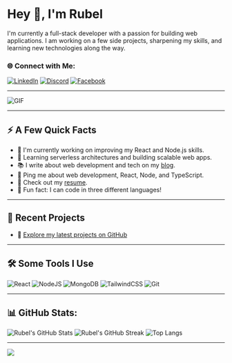 # Hey 👋, I'm Rubel

I'm currently a full-stack developer with a passion for building web applications. I am working on a few side projects, sharpening my skills, and learning new technologies along the way.

### 🌐 Connect with Me:
[![LinkedIn](https://img.shields.io/badge/LinkedIn-%230077B5.svg?style=for-the-badge&logo=linkedin&logoColor=white)](https://www.linkedin.com/in/prince-rubel/)
[![Discord](https://img.shields.io/badge/Discord-%237289DA.svg?style=for-the-badge&logo=discord&logoColor=white)](https://discord.gg/rubel29879) 
[![Facebook](https://img.shields.io/badge/Facebook-%231877F2.svg?style=for-the-badge&logo=facebook&logoColor=white)](https://www.facebook.com/profile.php?id=100029247340444&mibextid=zbwkwl)

---

![GIF](https://media.giphy.com/media/l0MYRYDFYI6Ujm5Ec/giphy.gif) <!-- Replace with a GIF of your choice -->

---

## ⚡ A Few Quick Facts

- 🌱 I'm currently working on improving my React and Node.js skills.
- 🧠 Learning serverless architectures and building scalable web apps.
- 📚 I write about web development and tech on my [blog](https://rubelblog.com). 
- 💬 Ping me about web development, React, Node, and TypeScript.
- 📄 Check out my [resume](https://rubelresume.com).
- 🎯 Fun fact: I can code in three different languages!

---

## 📂 Recent Projects
- 🔗 [Explore my latest projects on GitHub](https://github.com/RubelCoderX)

---

## 🛠 Some Tools I Use

![React](https://img.shields.io/badge/react-%2361DAFB.svg?style=for-the-badge&logo=react&logoColor=black)
![NodeJS](https://img.shields.io/badge/node.js-%2343853D.svg?style=for-the-badge&logo=node.js&logoColor=white)
![MongoDB](https://img.shields.io/badge/mongodb-%2347A248.svg?style=for-the-badge&logo=mongodb&logoColor=white)
![TailwindCSS](https://img.shields.io/badge/tailwindcss-%2338B2AC.svg?style=for-the-badge&logo=tailwind-css&logoColor=white)
![Git](https://img.shields.io/badge/git-%23F05033.svg?style=for-the-badge&logo=git&logoColor=white)

---

## 📊 GitHub Stats:
![Rubel's GitHub Stats](https://github-readme-stats.vercel.app/api?username=RubelCoderX&show_icons=true&theme=radical)
![Rubel's GitHub Streak](https://github-readme-streak-stats.herokuapp.com/?user=RubelCoderX&theme=radical)
![Top Langs](https://github-readme-stats.vercel.app/api/top-langs/?username=RubelCoderX&layout=compact&theme=radical)

---

[![](https://visitcount.itsvg.in/api?id=RubelCoderX&icon=0&color=0)](https://visitcount.itsvg.in)
